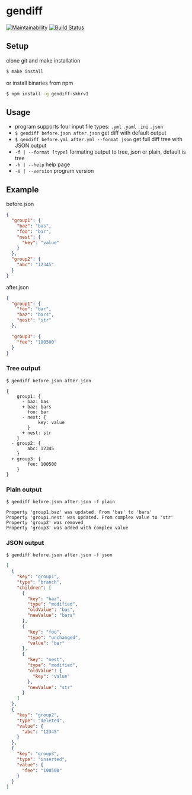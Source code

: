 # gendiff
[![Maintainability](https://api.codeclimate.com/v1/badges/8fbe69da3fca0e3ccc7e/maintainability)](https://codeclimate.com/github/skhrv/project-lvl2-s317/maintainability) [![Build Status](https://travis-ci.org/skhrv/project-lvl2-s317.svg?branch=master)](https://travis-ci.org/skhrv/project-lvl2-s317)

## Setup

clone git and make installation
```sh
$ make install
```
or install binaries from npm
```sh
$ npm install -g gendiff-skhrv1
```

## Usage

* program supports four input file types: `.yml` `.yaml` `.ini` `.json`
* `$ gendiff before.json after.json` get diff with default output
* `$ gendiff before.yml after.yml --format json` get full diff tree with JSON output
* `-f | --format [type]` formating output to tree, json or plain, default is tree
* `-h | --help` help page
* `-V | --version` program version

## Example

before.json
```json
{
  "group1": {
    "baz": "bas",
    "foo": "bar",
    "nest": {
      "key": "value"
    }
  },
  "group2": {
    "abc": "12345"
  }
}
```
after.json
```json
{
  "group1": {
    "foo": "bar",
    "baz": "bars",
    "nest": "str"
  },

  "group3": {
    "fee": "100500"
  }
}
```
### Tree output
`$ gendiff before.json after.json`
```
{
    group1: {
      - baz: bas
      + baz: bars
        foo: bar
      - nest: {
            key: value
        }
      + nest: str
    }
  - group2: {
        abc: 12345
    }
  + group3: {
        fee: 100500
    }
}
```
### Plain output
`$ gendiff before.json after.json -f plain`
```
Property 'group1.baz' was updated. From 'bas' to 'bars'
Property 'group1.nest' was updated. From complex value to 'str'
Property 'group2' was removed
Property 'group3' was added with complex value
```
### JSON output
`$ gendiff before.json after.json -f json`
```json
[
  {
    "key": "group1",
    "type": "branch",
    "children": [
      {
        "key": "baz",
        "type": "modified",
        "oldValue": "bas",
        "newValue": "bars"
      },
      {
        "key": "foo",
        "type": "unchanged",
        "value": "bar"
      },
      {
        "key": "nest",
        "type": "modified",
        "oldValue": {
          "key": "value"
        },
        "newValue": "str"
      }
    ]
  },
  {
    "key": "group2",
    "type": "deleted",
    "value": {
      "abc": "12345"
    }
  },
  {
    "key": "group3",
    "type": "inserted",
    "value": {
      "fee": "100500"
    }
  }
]
```
